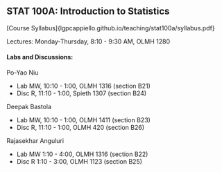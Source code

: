 ## STAT 100A: Introduction to Statistics

[Course Syllabus]{lgpcappiello.github.io/teaching/stat100a/syllabus.pdf}

Lectures: Monday-Thursday, 8:10 - 9:30 AM, OLMH 1280

#### Labs and Discussions: 

Po-Yao Niu
- Lab MW, 10:10 - 1:00, OLMH 1316 (section B21)
- Disc R, 11:10 - 1:00, Spieth 1307 (section B24)

Deepak Bastola
- Lab MW, 10:10 - 1:00, OLMH 1411 (section B23)
- Disc R, 11:10 - 1:00, OLMH 420 (section B26)

Rajasekhar Anguluri
- Lab MW 1:10 - 4:00, OLMH 1316 (section B22)
- Disc R 1:10 - 3:00, OLMH 1123 (section B25)
